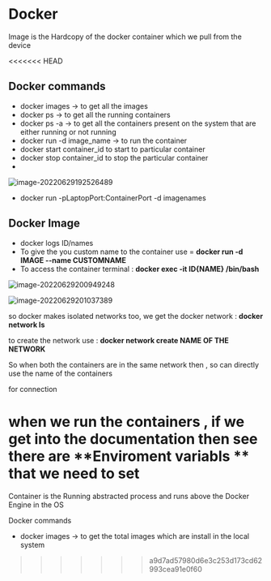 # Docker
Image is the Hardcopy of the docker container which we pull from the device 

<<<<<<< HEAD

## Docker commands

- docker images -> to get all the images 
- docker ps -> to get all the running containers
- docker ps -a ->  to get all the containers present on the system that are either running or not running
- docker run -d image_name -> to run the container
- docker start container_id to start  to particular container
- docker stop container_id to stop the particular container
-  

![image-20220629192526489](/home/tushar/.config/Typora/typora-user-images/image-20220629192526489.png)



- docker run -pLaptopPort:ContainerPort -d imagenames

## Docker Image 

- docker logs ID/names
- To give the you custom name to the container use = **docker run -d IMAGE --name CUSTOMNAME**
-  To access the container terminal : **docker exec -it ID{NAME} /bin/bash**

![image-20220629200949248](/home/tushar/.config/Typora/typora-user-images/image-20220629200949248.png)



![image-20220629201037389](/home/tushar/.config/Typora/typora-user-images/image-20220629201037389.png)



so docker makes isolated networks too, we get the docker network : **docker network ls** 

to create the network use : **docker network create NAME OF THE NETWORK**

So when both the containers are in the same network then , so can directly use the name of the containers

for connection 

when we run the containers , if we get into the documentation then see there are **Enviroment variabls ** that we need to set
=======
Container is the Running abstracted process and runs above the Docker Engine in the OS

 Docker commands

- docker images -> to get the total images which are install in the local system 
>>>>>>> a9d7ad57980d6e3c253d173cd62993cea91e0f60
